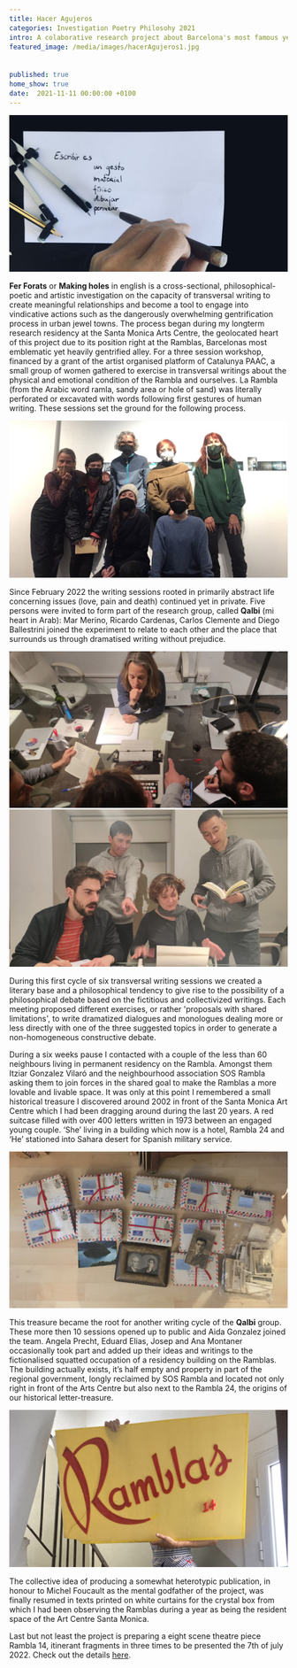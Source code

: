 ```yaml
---
title: Hacer Agujeros
categories: Investigation Poetry Philosohy 2021
intro: A colaborative research project about Barcelona's most famous yet gentrified alley, the Ramblas, through transversal and collective writing.
featured_image: /media/images/hacerAgujeros1.jpg


published: true
home_show: true
date:  2021-11-11 00:00:00 +0100
---
```


![image](/media/images/hacerAgujeros2.jpg)

**Fer Forats** or **Making holes** in english is a cross-sectional, philosophical-poetic and artistic investigation on the capacity of transversal writing to create meaningful relationships and become a tool to engage into vindicative actions such as the dangerously overwhelming gentrification process in urban jewel towns. The process began during my longterm research residency at the Santa Monica Arts Centre, the geolocated heart of this project due to its position right at the Ramblas, Barcelonas most emblematic yet heavily gentrified alley. 
For a three session workshop, financed by a grant of the artist organised platform of Catalunya PAAC, a small group of women gathered to exercise in transversal writings about the physical and emotional condition of the Rambla and ourselves. La Rambla (from the Arabic word ramla, sandy area or hole of sand) was literally perforated or excavated with words following first gestures of human writing. These sessions set the ground for the following process.

![image](/media/images/hacerAgujeros3.jpg)

Since February 2022 the writing sessions rooted in primarily abstract life concerning issues (love, pain and death) continued yet in private. Five persons were invited to form part of the research group, called **Qalbi** (mi heart in Arab): Mar Merino, Ricardo Cardenas, Carlos Clemente and Diego Ballestrini joined the experiment to relate to each other and the place that surrounds us through dramatised writing without prejudice.

![image](/media/images/hacerAgujerosQalbi1.jpg)
![image](/media/images/hacerAgujerosQalbi2.jpg) 
 
During this first cycle of six transversal writing sessions we created a literary base and a philosophical tendency to give rise to the possibility of a philosophical debate based on the fictitious and collectivized writings. Each meeting proposed different exercises, or rather 'proposals with shared limitations', to write dramatized dialogues and monologues dealing more or less directly with one of the three suggested topics in order to generate a non-homogeneous constructive debate. 

During a six weeks pause I contacted with a couple of the less than 60 neighbours living in permanent residency on the Rambla. Amongst them Itziar Gonzalez Vilaró and the neighbourhood association SOS Rambla asking them to join forces in the shared goal to make the Ramblas a more lovable and livable space. It was only at this point I remembered a small historical treasure I discovered around 2002 in front of the Santa Monica Art Centre which I had been dragging around during the last 20 years. A red suitcase filled with over 400 letters written in 1973 between an engaged young couple. ‘She’ living in a building which now is a hotel, Rambla 24 and ‘He’ stationed into Sahara desert for Spanish military service.

![image](/media/images/hacerAgujerosCartes.jpg)

This treasure became the root for another writing cycle of the **Qalbi** group. These more then 10 sessions opened up to public and Aida Gonzalez joined the team. Angela Precht, Eduard Elias, Josep and Ana Montaner occasionally took part and added up their ideas and writings to the fictionalised squatted occupation of a residency building on the Ramblas. The building actually exists, it’s half empty and property in part of the regional government, longly reclaimed by SOS Rambla and located not only right in front of the Arts Centre but also next to the Rambla 24, the origins of our historical letter-treasure.

![image](/media/images/hacerAgujerosRambles14.jpg)

The collective idea of producing a somewhat heterotypic publication, in honour to Michel Foucault as the mental godfather of the project, was finally resumed in texts printed on white curtains for the crystal box from which I had been observing the Ramblas during a year as being the resident space of the Art Centre Santa Monica.

Last but not least the project is preparing a eight scene theatre piece Rambla 14, itinerant fragments in three times to be presented the 7th of july 2022. Check out the details [here](https://artssantamonica.gencat.cat/ca/detall/Rambla-14-fragments-itinerants-en-tres-temps).

